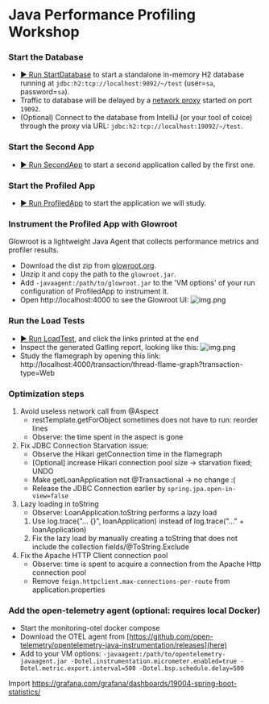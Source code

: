 # Java Performance Profiling Workshop

### Start the Database
- [▶️ Run StartDatabase](src/main/java/victor/training/performance/helper/StartDatabase.java) to start a standalone in-memory H2 database running at `jdbc:h2:tcp://localhost:9092/~/test` (user=`sa`, password=`sa`).
- Traffic to database will be delayed by a [network proxy](src/main/java/victor/training/performance/helper/NetworkLatencyProxy.java) started on port `19092`. 
- (Optional) Connect to the database from IntelliJ (or your tool of coice) through the proxy via URL: `jdbc:h2:tcp://localhost:19092/~/test`.

### Start the Second App
- [▶️ Run SecondApp](src/main/java/victor/training/performance/helper/SecondApp.java) to start a second application called by the first one.

### Start the Profiled App
- [▶️ Run ProfiledApp](src/main/java/victor/training/performance/profiling/ProfiledApp.java) to start the application we will study.

### Instrument the Profiled App with Glowroot
Glowroot is a lightweight Java Agent that collects performance metrics and profiler results.
- Download the dist zip from [glowroot.org](https://glowroot.org/).
- Unzip it and copy the path to the `glowroot.jar`.
- Add `-javaagent:/path/to/glowroot.jar` to the 'VM options' of your run configuration of ProfiledApp to instrument it.
- Open http://localhost:4000 to see the Glowroot UI:
![img.png](art/glowroot.png)

### Run the Load Tests
- [▶️ Run LoadTest](src/test/java/LoadTest.java), and click the links printed at the end  
- Inspect the generated Gatling report, looking like this:
![img.png](art/gatling.png)
- Study the flamegraph by opening this link: http://localhost:4000/transaction/thread-flame-graph?transaction-type=Web

### Optimization steps
1. Avoid useless network call from @Aspect
   - restTemplate.getForObject sometimes does not have to run: reorder lines
   - Observe: the time spent in the aspect is gone
2. Fix JDBC Connection Starvation issue:
   - Observe the Hikari getConnection time in the flamegraph
   - [Optional] increase Hikari connection pool size -> starvation fixed; UNDO
   - Make getLoanApplication not @Transactional -> no change :( 
   - Release the JDBC Connection earlier by `spring.jpa.open-in-view=false`
3. Lazy loading in toString
   - Observe: LoanApplication.toString performs a lazy load
   1) Use log.trace("... {}", loanApplication) instead of log.trace("..." + loanApplication)
   2) Fix the lazy load by manually creating a toString that does not include the collection fields/@ToString.Exclude
4. Fix the Apache HTTP Client connection pool
   - Observe: time is spent to acquire a connection from the Apache Http connection pool
   - Remove `feign.httpclient.max-connections-per-route` from application.properties

### Add the open-telemetry agent (optional: requires local Docker)
- Start the monitoring-otel docker compose
- Download the OTEL agent from [https://github.com/open-telemetry/opentelemetry-java-instrumentation/releases](here)
- Add to your VM options: `-javaagent:/path/to/opentelemetry-javaagent.jar -Dotel.instrumentation.micrometer.enabled=true -Dotel.metric.export.interval=500 -Dotel.bsp.schedule.delay=500`

Import https://grafana.com/grafana/dashboards/19004-spring-boot-statistics/